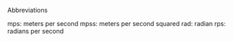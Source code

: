 Abbreviations

mps: meters per second
mpss: meters per second squared
rad: radian
rps: radians per second

